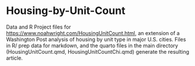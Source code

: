 # Housing-by-Unit-Count
Data and R Project files for https://www.noahwright.com/HousingUnitCount.html, an extension of a Washington Post analysis of housing by unit type in major U.S. cities. Files in R/ prep data for markdown, and the quarto files in the main directory (HousingUnitCount.qmd, HousingUnitCountChi.qmd) generate the resulting article.
